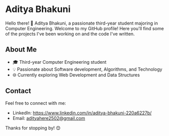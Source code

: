 # Aditya Bhakuni

Hello there! 👋 Aditya Bhakuni, a passionate third-year student majoring in Computer Engineering. Welcome to my GitHub profile! Here you'll find some of the projects I've been working on and the code I've written.

## About Me

- 🎓 Third-year Computer Engineering student
- 💡 Passionate about Software development, Algorithms, and Technology
- 🌐 Currently exploring Web Development and Data Structures

## Contact

Feel free to connect with me:

- LinkedIn: https://www.linkedin.com/in/aditya-bhakuni-220a6227b/
- Email: adityahere2502@gmail.com

Thanks for stopping by! 😊
